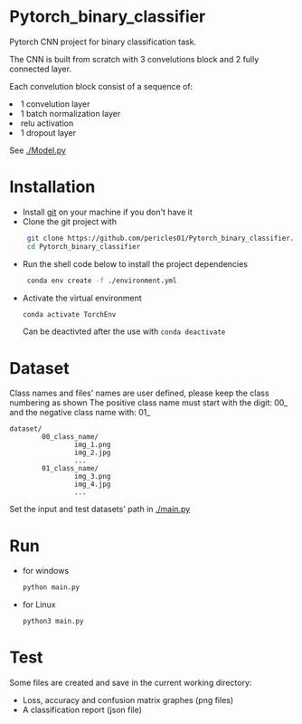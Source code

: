 # Pytorch_binary_classifier

<p> Pytorch CNN project for binary classification task. </p>
<p> The CNN is built from scratch with 3 convelutions block and 2 fully connected layer. <p>
Each convelution block consist of a sequence of:
<li> 1 convelution layer </li>
<li> 1 batch normalization layer </li>
<li> relu activation </li>
<li> 1 dropout layer </li>


See [./Model.py](https://github.com/pericles01/Pytorch_binary_classifier/blob/main/Model.py)

# Installation
- Install [git](https://git-scm.com/book/en/v2/Getting-Started-Installing-Git) on your machine if you don't have it
- Clone the git project with 
  ```bash 
   git clone https://github.com/pericles01/Pytorch_binary_classifier.git
   cd Pytorch_binary_classifier
  ```
- Run the shell code below to install the project dependencies
  ```bash
   conda env create -f ./environment.yml
  ```
- Activate the virtual environment
    ```bash
    conda activate TorchEnv
    ```
    Can be deactivted after the use with ``conda deactivate``
# Dataset
Class names and files' names are user defined, please keep the class numbering as shown
The positive class name must start with the digit: 00_ and the negative class name with: 01_
```
dataset/
        00_class_name/
                img_1.png
                img_2.jpg
                ...
        01_class_name/
                img_3.png
                img_4.jpg
                ...
```
Set the input and test datasets' path in [./main.py](https://github.com/pericles01/Pytorch_binary_classifier/blob/main/main.py)
# Run
- for windows
    ```bash
    python main.py
    ```
- for Linux
    ```bash
    python3 main.py
    ```
# Test
Some files are created and save in the current working directory:
- Loss, accuracy and confusion matrix graphes (png files)
- A classification report (json file) 
